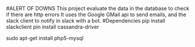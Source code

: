 #ALERT OF DOWNS
This project evaluate the data in the database to check if there are http errors
It uses the Google GMail api to send emails, and the slack client to notify in slack with a bot.
#Dependencies
pip install slackclient
pin install cassandra-driver

sudo apt-get install php5-mysql
